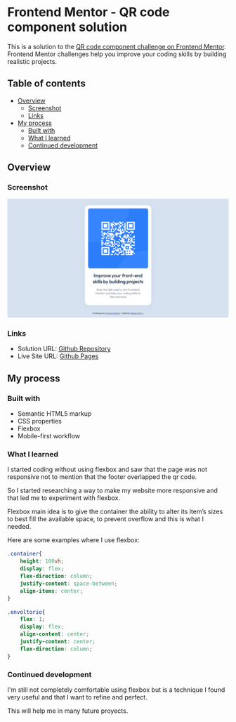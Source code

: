 # Frontend Mentor - QR code component solution

This is a solution to the [QR code component challenge on Frontend Mentor](https://www.frontendmentor.io/challenges/qr-code-component-iux_sIO_H). Frontend Mentor challenges help you improve your coding skills by building realistic projects. 

## Table of contents

- [Overview](#overview)
  - [Screenshot](#screenshot)
  - [Links](#links)
- [My process](#my-process)
  - [Built with](#built-with)
  - [What I learned](#what-i-learned)
  - [Continued development](#continued-development)


## Overview

### Screenshot

![](./readme/capture.PNG)


### Links

- Solution URL: [Github Repository](https://github.com/nocatolie/html-qr-code-componentm)
- Live Site URL: [Github Pages](https://nocatolie.github.io/html-qr-code-component/)

## My process

### Built with

- Semantic HTML5 markup
- CSS properties
- Flexbox
- Mobile-first workflow


### What I learned

I started coding without using flexbox and saw that the page was not responsive not to mention that the footer overlapped the qr code.

So I started researching a way to make my website more responsive and that led me to experiment with flexbox.

Flexbox main idea is to give the container the ability to alter its item’s sizes to best fill the available space, to prevent overflow and this is what I needed.

Here are some examples where I use flexbox:


```css
.container{
    height: 100vh;
    display: flex;
    flex-direction: column;
    justify-content: space-between;
    align-items: center;
}
```
```css
.envoltorio{
    flex: 1;
    display: flex;
    align-content: center;
    justify-content: center;
    flex-direction: column;
}
```



### Continued development

I'm still not completely comfortable using flexbox but is a technique I found very useful and that I want to refine and perfect.

This will help me in many future proyects.


